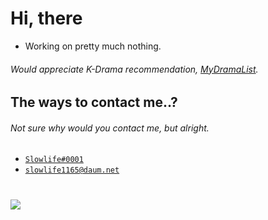# Hi, there

- Working on pretty much nothing.

###### *Would appreciate K-Drama recommendation, [MyDramaList](https://mydramalist.com/profile/Slow_Life)*.

## The ways to contact me..?
###### Not sure why would you contact me, but alright.

- <a href="https://discord.com/users/374905512661221377">`Slowlife#0001`</a>
- <a href="mailto:slowlife1165@daum.net">`slowlife1165@daum.net`</a>

#

![](https://i.imgur.com/FaTsvPu.gif)
